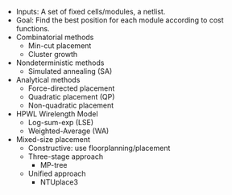 * Inputs: A set of fixed cells/modules, a netlist.
* Goal: Find the best position for each module according to cost functions.
* Combinatorial methods
	* Min-cut placement
	* Cluster growth
* Nondeterministic methods
	* Simulated annealing (SA)
* Analytical methods
	* Force-directed placement
	* Quadratic placement (QP)
	* Non-quadratic placement
* HPWL Wirelength Model
	* Log-sum-exp (LSE)
	* Weighted-Average (WA)
* Mixed-size placement
	* Constructive: use floorplanning/placement
	* Three-stage approach
		* MP-tree
	* Unified approach
		* NTUplace3